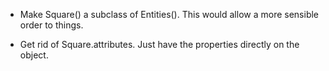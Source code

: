 * Make Square() a subclass of Entities().  This would allow a more sensible
  order to things.

* Get rid of Square.attributes.  Just have the properties directly on the
  object.
